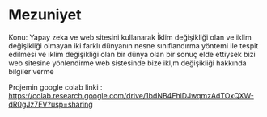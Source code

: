 # Mezuniyet
Konu: Yapay zeka ve web sitesini kullanarak İklim değişikliği olan ve iklim değişikliği olmayan iki farklı dünyanın nesne sınıflandırma yöntemi ile tespit edilmesi ve iklim değişikliği olan bir dünya olan bir sonuç elde ettiysek bizi web sitesine yönlendirme web sistesinde bize ikl,m değişikliği hakkında bilgiler verme 


Projemin google colab linki : https://colab.research.google.com/drive/1bdNB4FhiDJwqmzAdTOxQXW-dR0gJz7EV?usp=sharing

